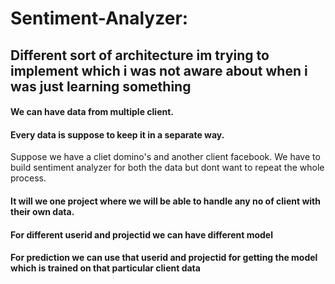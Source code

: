 # Sentiment-Analyzer:
## Different sort of architecture im trying to implement which i was not aware about when i was just learning something

#### We can have data from multiple client.
#### Every data is suppose to keep it in a separate way.
Suppose we have a cliet domino's and another client facebook.
We have to build sentiment analyzer for both the data but dont want to repeat the whole process.
#### It will we one project where we will be able to handle any no of client with their own data.
#### For different userid and projectid we can have different model
#### For prediction we can use that userid and projectid for getting the model which is trained on that particular client data 
